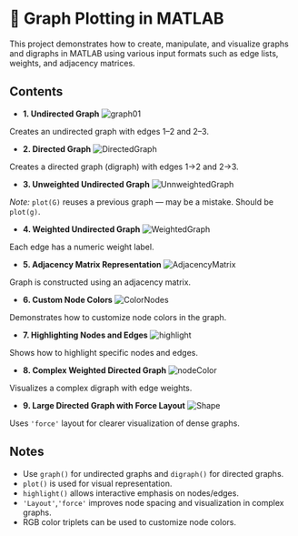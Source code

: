 # 📌 Graph Plotting in MATLAB
This project demonstrates how to create, manipulate, and visualize graphs and digraphs in MATLAB using various input formats such as edge lists, weights, and adjacency matrices.

## Contents
- **1. Undirected Graph**
![graph01](https://github.com/user-attachments/assets/6e5d8be2-7dc4-4ba0-be5a-de15ad5c7f95)

Creates an undirected graph with edges 1–2 and 2–3.

- **2. Directed Graph**
![DirectedGraph](https://github.com/user-attachments/assets/42f321d6-130a-4682-8d3a-ec11f807f2e6)

Creates a directed graph (digraph) with edges 1→2 and 2→3.


- **3. Unweighted Undirected Graph**
![UnnweightedGraph](https://github.com/user-attachments/assets/516b1b30-09ed-4474-bb8a-0adcb98a5596)

*Note:* ```plot(G)``` reuses a previous graph — may be a mistake. Should be ```plot(g)```.

- **4. Weighted Undirected Graph**
![WeightedGraph](https://github.com/user-attachments/assets/9d08fe9e-ce4d-40a8-8514-5dff463e58c3)

Each edge has a numeric weight label.

- **5. Adjacency Matrix Representation**
![AdjacencyMatrix](https://github.com/user-attachments/assets/2e76cca8-7dd9-4dec-93cd-29a079939fdc)

Graph is constructed using an adjacency matrix.

- **6. Custom Node Colors**
![ColorNodes](https://github.com/user-attachments/assets/77465725-fa4e-4f1a-acef-33f48da49197)

Demonstrates how to customize node colors in the graph.

- **7. Highlighting Nodes and Edges**
![highlight](https://github.com/user-attachments/assets/804cc2d9-698d-4b4b-827f-fcbe12b0db58)

Shows how to highlight specific nodes and edges.

- **8. Complex Weighted Directed Graph**
![nodeColor](https://github.com/user-attachments/assets/c0dbdbd3-afa2-4b95-896d-98374367f485)

Visualizes a complex digraph with edge weights.

- **9. Large Directed Graph with Force Layout**
![Shape](https://github.com/user-attachments/assets/93d254a4-cbea-401f-8c31-270483765d5f)

Uses ```'force'``` layout for clearer visualization of dense graphs.

## Notes
- Use ```graph()``` for undirected graphs and ```digraph()``` for directed graphs.
- ```plot()``` is used for visual representation.
- ```highlight()``` allows interactive emphasis on nodes/edges.
- ```'Layout'```,```'force'``` improves node spacing and visualization in complex graphs.
- RGB color triplets can be used to customize node colors.


